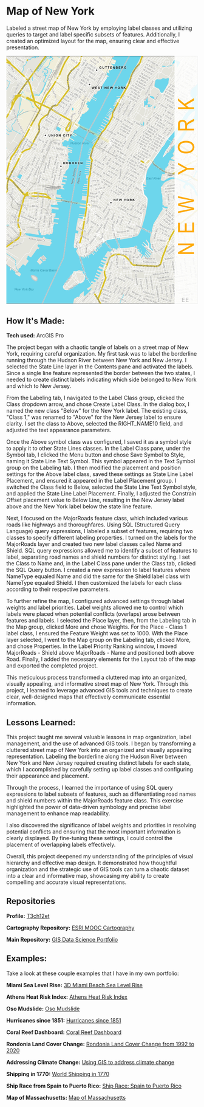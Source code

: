 # Map of New York
Labeled a street map of New York by employing label classes and utilizing queries to target and label specific subsets of features. Additionally, I created an optimized layout for the map, ensuring clear and effective presentation.

<img src="./New York.jpg" img alt = "New York Map"/>

## How It's Made:

**Tech used:** ArcGIS Pro

The project began with a chaotic tangle of labels on a street map of New York, requiring careful organization. My first task was to label the borderline running through the Hudson River between New York and New Jersey. I selected the State Line layer in the Contents pane and activated the labels. Since a single line feature represented the border between the two states, I needed to create distinct labels indicating which side belonged to New York and which to New Jersey.

From the Labeling tab, I navigated to the Label Class group, clicked the Class dropdown arrow, and chose Create Label Class. In the dialog box, I named the new class "Below" for the New York label. The existing class, "Class 1," was renamed to "Above" for the New Jersey label to ensure clarity. I set the class to Above, selected the RIGHT_NAME10 field, and adjusted the text appearance parameters.

Once the Above symbol class was configured, I saved it as a symbol style to apply it to other State Lines classes. In the Label Class pane, under the Symbol tab, I clicked the Menu button and chose Save Symbol to Style, naming it State Line Text Symbol. This symbol appeared in the Text Symbol group on the Labeling tab. I then modified the placement and position settings for the Above label class, saved these settings as State Line Label Placement, and ensured it appeared in the Label Placement group. I switched the Class field to Below, selected the State Line Text Symbol style, and applied the State Line Label Placement. Finally, I adjusted the Constrain Offset placement value to Below Line, resulting in the New Jersey label above and the New York label below the state line feature.

Next, I focused on the MajorRoads feature class, which included various roads like highways and thoroughfares. Using SQL (Structured Query Language) query expressions, I labeled a subset of features, requiring two classes to specify different labeling properties. I turned on the labels for the MajorRoads layer and created two new label classes called Name and Shield. SQL query expressions allowed me to identify a subset of features to label, separating road names and shield numbers for distinct styling. I set the Class to Name and, in the Label Class pane under the Class tab, clicked the SQL Query button. I created a new expression to label features where NameType equaled Name and did the same for the Shield label class with NameType equaled Shield. I then customized the labels for each class according to their respective parameters.

To further refine the map, I configured advanced settings through label weights and label priorities. Label weights allowed me to control which labels were placed when potential conflicts (overlaps) arose between features and labels. I selected the Place layer, then, from the Labeling tab in the Map group, clicked More and chose Weights. For the Place - Class 1 label class, I ensured the Feature Weight was set to 1000. With the Place layer selected, I went to the Map group on the Labeling tab, clicked More, and chose Properties. In the Label Priority Ranking window, I moved MajorRoads - Shield above MajorRoads - Name and positioned both above Road. Finally, I added the necessary elements for the Layout tab of the map and exported the completed project.

This meticulous process transformed a cluttered map into an organized, visually appealing, and informative street map of New York. Through this project, I learned to leverage advanced GIS tools and techniques to create clear, well-designed maps that effectively communicate essential information.

## Lessons Learned:

This project taught me several valuable lessons in map organization, label management, and the use of advanced GIS tools. I began by transforming a cluttered street map of New York into an organized and visually appealing representation. Labeling the borderline along the Hudson River between New York and New Jersey required creating distinct labels for each state, which I accomplished by carefully setting up label classes and configuring their appearance and placement. 

Through the process, I learned the importance of using SQL query expressions to label subsets of features, such as differentiating road names and shield numbers within the MajorRoads feature class. This exercise highlighted the power of data-driven symbology and precise label management to enhance map readability. 

I also discovered the significance of label weights and priorities in resolving potential conflicts and ensuring that the most important information is clearly displayed. By fine-tuning these settings, I could control the placement of overlapping labels effectively. 

Overall, this project deepened my understanding of the principles of visual hierarchy and effective map design. It demonstrated how thoughtful organization and the strategic use of GIS tools can turn a chaotic dataset into a clear and informative map, showcasing my ability to create compelling and accurate visual representations.

## Repositories
**Profile:** [T3ch12et](https://github.com/T3ch12et)

**Cartography Repository:** [ESRI MOOC Cartography](https://github.com/T3ch12et/GIS-Data-Science-Portfolio/tree/main/ESRI-MOOC-Cartography)

**Main Repository:** [GIS Data Science Portfolio](https://github.com/T3ch12et/GIS-Data-Science-Portfolio)

## Examples:
Take a look at these couple examples that I have in my own portfolio:

**Miami Sea Level Rise:** [3D Miami Beach Sea Level Rise](https://github.com/T3ch12et/GIS-Data-Science-Portfolio/tree/main/ESRI-MOOC-GIS-for-Climate-Action/3D-Miami-Beach-Sea-Level-Rise)

**Athens Heat Risk Index:** [Athens Heat Risk Index](https://github.com/T3ch12et/GIS-Data-Science-Portfolio/tree/main/ESRI-MOOC-GIS-for-Climate-Action/Athens-Heat-Risk-Index)

**Oso Mudslide:** [Oso Mudslide](https://github.com/T3ch12et/GIS-Data-Science-Portfolio/tree/main/ESRI-MOOC-Cartography/Oso-Mudslide)

**Hurricanes since 1851:** [Hurricanes since 1851](https://github.com/T3ch12et/GIS-Data-Science-Portfolio/tree/main/ESRI-MOOC-Cartography/Hurricanes-since-1851) 

**Coral Reef Dashboard:** [Coral Reef Dashboard](https://github.com/T3ch12et/GIS-Data-Science-Portfolio/tree/main/ESRI-MOOC-GIS-for-Climate-Action/Coral-Reef-Dashboard)

**Rondonia Land Cover Change:** [Rondonia Land Cover Change from 1992 to 2020](https://github.com/T3ch12et/GIS-Data-Science-Portfolio/tree/main/ESRI-MOOC-GIS-for-Climate-Action/Rondonia-Land-Cover-Change)

**Addressing Climate Change:** [Using GIS to address climate change](https://github.com/T3ch12et/GIS-Data-Science-Portfolio/blob/main/ESRI-MOOC-GIS-for-Climate-Action/Addressing-Climate-Change/README.md)

**Shipping in 1770:** [World Shipping in 1770](https://github.com/T3ch12et/GIS-Data-Science-Portfolio/tree/main/ESRI-MOOC-Cartography/Shipping-in-1770)

**Ship Race from Spain to Puerto Rico:** [Ship Race: Spain to Puerto Rico](https://github.com/T3ch12et/GIS-Data-Science-Portfolio/tree/main/ESRI-MOOC-Cartography/Ship-Race-Spain-to-Puerto-Rico-1770)

**Map of Massachusetts:** [Map of Massachusetts](https://github.com/T3ch12et/GIS-Data-Science-Portfolio/tree/main/ESRI-MOOC-Cartography/Map-of-Massachusetts)
